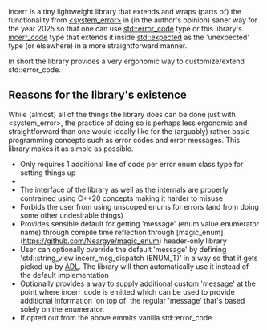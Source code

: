 incerr is a tiny lightweight library that extends and wraps (parts of) the functionality from [<system_error>](https://en.cppreference.com/w/cpp/error.html#System_error) in (in the author's opinion) saner way for the year 2025 so that one can use [std::error_code](https://en.cppreference.com/w/cpp/error/error_code.html) type or this library's [incerr_code](<https://github.com/InCom-0/incerr/blob/main/include/incerr.hpp#L87>) type that extends it inside [std::expected](https://en.cppreference.com/w/cpp/utility/expected/) as the 'unexpected' type (or elsewhere) in a more straightforward manner.

In short the library provides a very ergonomic way to customize/extend std::error_code.

## Reasons for the library's existence ##

While (almost) all of the things the library does can be done just with <system_error>, the practice of doing so is perhaps less ergonomic and straightforward than one would ideally like for the (arguably) rather basic programming concepts such as error codes and error messages. This library makes it as simple as possible.

* Only requires 1 additional line of code per error enum class type for setting things up
* 
* The interface of the library as well as the internals are properly contrained using C++20 concepts making it harder to misuse
* Forbids the user from using unscoped enums for errors (and from doing some other undesirable things)
* Provides sensible default for getting 'message' (enum value enumerator name) through compile time reflection through [magic_enum] (<https://github.com/Neargye/magic_enum>) header-only library
* User can optionally override the default 'message' by defining 'std::string_view incerr_msg_dispatch (ENUM_T)' in a way so that it gets picked up by [ADL](https://en.cppreference.com/w/cpp/language/adl). The library will then automatically use it instead of the default implementation
* Optionally provides a way to supply additional custom 'message' at the point where incerr_code is emitted which can be used to provide additional information 'on top of' the regular 'message' that's based solely on the enumerator.
* If opted out from the above emmits vanilla std::error_code
